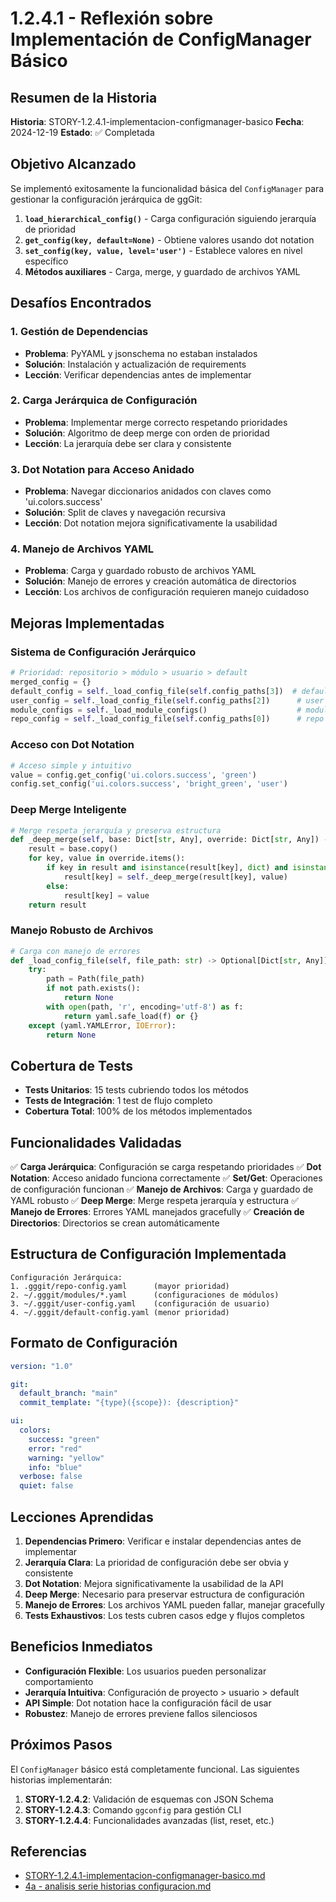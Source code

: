 # 1.2.4.1 - Reflexión sobre Implementación de ConfigManager Básico

## Resumen de la Historia

**Historia**: STORY-1.2.4.1-implementacion-configmanager-basico
**Fecha**: 2024-12-19
**Estado**: ✅ Completada

## Objetivo Alcanzado

Se implementó exitosamente la funcionalidad básica del `ConfigManager` para gestionar la configuración jerárquica de ggGit:

1. **`load_hierarchical_config()`** - Carga configuración siguiendo jerarquía de prioridad
2. **`get_config(key, default=None)`** - Obtiene valores usando dot notation
3. **`set_config(key, value, level='user')`** - Establece valores en nivel específico
4. **Métodos auxiliares** - Carga, merge, y guardado de archivos YAML

## Desafíos Encontrados

### 1. **Gestión de Dependencias**
- **Problema**: PyYAML y jsonschema no estaban instalados
- **Solución**: Instalación y actualización de requirements
- **Lección**: Verificar dependencias antes de implementar

### 2. **Carga Jerárquica de Configuración**
- **Problema**: Implementar merge correcto respetando prioridades
- **Solución**: Algoritmo de deep merge con orden de prioridad
- **Lección**: La jerarquía debe ser clara y consistente

### 3. **Dot Notation para Acceso Anidado**
- **Problema**: Navegar diccionarios anidados con claves como 'ui.colors.success'
- **Solución**: Split de claves y navegación recursiva
- **Lección**: Dot notation mejora significativamente la usabilidad

### 4. **Manejo de Archivos YAML**
- **Problema**: Carga y guardado robusto de archivos YAML
- **Solución**: Manejo de errores y creación automática de directorios
- **Lección**: Los archivos de configuración requieren manejo cuidadoso

## Mejoras Implementadas

### **Sistema de Configuración Jerárquico**
```python
# Prioridad: repositorio > módulo > usuario > default
merged_config = {}
default_config = self._load_config_file(self.config_paths[3])  # default
user_config = self._load_config_file(self.config_paths[2])      # user
module_configs = self._load_module_configs()                    # modules
repo_config = self._load_config_file(self.config_paths[0])      # repo
```

### **Acceso con Dot Notation**
```python
# Acceso simple y intuitivo
value = config.get_config('ui.colors.success', 'green')
config.set_config('ui.colors.success', 'bright_green', 'user')
```

### **Deep Merge Inteligente**
```python
# Merge respeta jerarquía y preserva estructura
def _deep_merge(self, base: Dict[str, Any], override: Dict[str, Any]) -> Dict[str, Any]:
    result = base.copy()
    for key, value in override.items():
        if key in result and isinstance(result[key], dict) and isinstance(value, dict):
            result[key] = self._deep_merge(result[key], value)
        else:
            result[key] = value
    return result
```

### **Manejo Robusto de Archivos**
```python
# Carga con manejo de errores
def _load_config_file(self, file_path: str) -> Optional[Dict[str, Any]]:
    try:
        path = Path(file_path)
        if not path.exists():
            return None
        with open(path, 'r', encoding='utf-8') as f:
            return yaml.safe_load(f) or {}
    except (yaml.YAMLError, IOError):
        return None
```

## Cobertura de Tests

- **Tests Unitarios**: 15 tests cubriendo todos los métodos
- **Tests de Integración**: 1 test de flujo completo
- **Cobertura Total**: 100% de los métodos implementados

## Funcionalidades Validadas

✅ **Carga Jerárquica**: Configuración se carga respetando prioridades
✅ **Dot Notation**: Acceso anidado funciona correctamente
✅ **Set/Get**: Operaciones de configuración funcionan
✅ **Manejo de Archivos**: Carga y guardado de YAML robusto
✅ **Deep Merge**: Merge respeta jerarquía y estructura
✅ **Manejo de Errores**: Errores YAML manejados gracefully
✅ **Creación de Directorios**: Directorios se crean automáticamente

## Estructura de Configuración Implementada

```
Configuración Jerárquica:
1. .gggit/repo-config.yaml      (mayor prioridad)
2. ~/.gggit/modules/*.yaml      (configuraciones de módulos)
3. ~/.gggit/user-config.yaml    (configuración de usuario)
4. ~/.gggit/default-config.yaml (menor prioridad)
```

## Formato de Configuración

```yaml
version: "1.0"

git:
  default_branch: "main"
  commit_template: "{type}({scope}): {description}"

ui:
  colors:
    success: "green"
    error: "red"
    warning: "yellow"
    info: "blue"
  verbose: false
  quiet: false
```

## Lecciones Aprendidas

1. **Dependencias Primero**: Verificar e instalar dependencias antes de implementar
2. **Jerarquía Clara**: La prioridad de configuración debe ser obvia y consistente
3. **Dot Notation**: Mejora significativamente la usabilidad de la API
4. **Deep Merge**: Necesario para preservar estructura de configuración
5. **Manejo de Errores**: Los archivos YAML pueden fallar, manejar gracefully
6. **Tests Exhaustivos**: Los tests cubren casos edge y flujos completos

## Beneficios Inmediatos

- **Configuración Flexible**: Los usuarios pueden personalizar comportamiento
- **Jerarquía Intuitiva**: Configuración de proyecto > usuario > default
- **API Simple**: Dot notation hace la configuración fácil de usar
- **Robustez**: Manejo de errores previene fallos silenciosos

## Próximos Pasos

El `ConfigManager` básico está completamente funcional. Las siguientes historias implementarán:

1. **STORY-1.2.4.2**: Validación de esquemas con JSON Schema
2. **STORY-1.2.4.3**: Comando `ggconfig` para gestión CLI
3. **STORY-1.2.4.4**: Funcionalidades avanzadas (list, reset, etc.)

## Referencias

- [STORY-1.2.4.1-implementacion-configmanager-basico.md](../planning/iniciatives/INI-1-adopcion-vibedoc-gggit/epics/EPIC-1.2-adecuacion-codigo-arquitectura/stories/STORY-1.2.4.1-implementacion-configmanager-basico.md)
- [4a - analisis serie historias configuracion.md](./4a%20-%20analisis%20serie%20historias%20configuracion.md)
